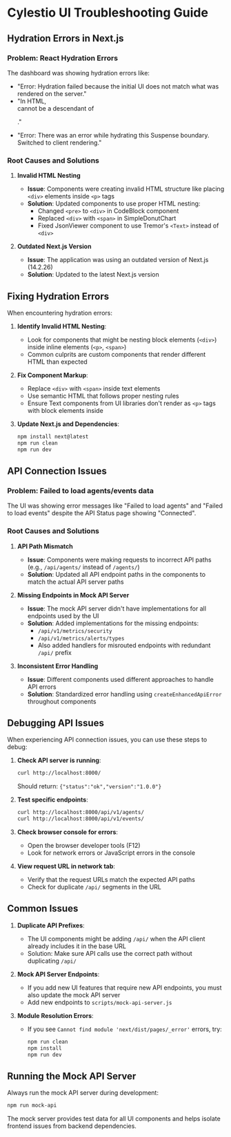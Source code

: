 # Cylestio UI Troubleshooting Guide

## Hydration Errors in Next.js

### Problem: React Hydration Errors

The dashboard was showing hydration errors like:
- "Error: Hydration failed because the initial UI does not match what was rendered on the server."
- "In HTML, <div> cannot be a descendant of <p>."
- "Error: There was an error while hydrating this Suspense boundary. Switched to client rendering."

### Root Causes and Solutions

1. **Invalid HTML Nesting**
   - **Issue**: Components were creating invalid HTML structure like placing `<div>` elements inside `<p>` tags
   - **Solution**: Updated components to use proper HTML nesting:
     - Changed `<pre>` to `<div>` in CodeBlock component
     - Replaced `<div>` with `<span>` in SimpleDonutChart
     - Fixed JsonViewer component to use Tremor's `<Text>` instead of `<div>`

2. **Outdated Next.js Version**
   - **Issue**: The application was using an outdated version of Next.js (14.2.26)
   - **Solution**: Updated to the latest Next.js version

## Fixing Hydration Errors

When encountering hydration errors:

1. **Identify Invalid HTML Nesting**:
   - Look for components that might be nesting block elements (`<div>`) inside inline elements (`<p>`, `<span>`)
   - Common culprits are custom components that render different HTML than expected

2. **Fix Component Markup**:
   - Replace `<div>` with `<span>` inside text elements
   - Use semantic HTML that follows proper nesting rules
   - Ensure Text components from UI libraries don't render as `<p>` tags with block elements inside

3. **Update Next.js and Dependencies**:
   ```bash
   npm install next@latest
   npm run clean
   npm run dev
   ```

## API Connection Issues

### Problem: Failed to load agents/events data

The UI was showing error messages like "Failed to load agents" and "Failed to load events" despite the API Status page showing "Connected".

### Root Causes and Solutions

1. **API Path Mismatch**
   - **Issue**: Components were making requests to incorrect API paths (e.g., `/api/agents/` instead of `/agents/`)
   - **Solution**: Updated all API endpoint paths in the components to match the actual API server paths

2. **Missing Endpoints in Mock API Server**
   - **Issue**: The mock API server didn't have implementations for all endpoints used by the UI
   - **Solution**: Added implementations for the missing endpoints:
     - `/api/v1/metrics/security`
     - `/api/v1/metrics/alerts/types`
     - Also added handlers for misrouted endpoints with redundant `/api/` prefix

3. **Inconsistent Error Handling**
   - **Issue**: Different components used different approaches to handle API errors
   - **Solution**: Standardized error handling using `createEnhancedApiError` throughout components

## Debugging API Issues

When experiencing API connection issues, you can use these steps to debug:

1. **Check API server is running**:
   ```bash
   curl http://localhost:8000/
   ```
   Should return: `{"status":"ok","version":"1.0.0"}`

2. **Test specific endpoints**:
   ```bash
   curl http://localhost:8000/api/v1/agents/
   curl http://localhost:8000/api/v1/events/
   ```

3. **Check browser console for errors**:
   - Open the browser developer tools (F12)
   - Look for network errors or JavaScript errors in the console

4. **View request URL in network tab**:
   - Verify that the request URLs match the expected API paths
   - Check for duplicate `/api/` segments in the URL

## Common Issues

1. **Duplicate API Prefixes**: 
   - The UI components might be adding `/api/` when the API client already includes it in the base URL
   - Solution: Make sure API calls use the correct path without duplicating `/api/`

2. **Mock API Server Endpoints**:
   - If you add new UI features that require new API endpoints, you must also update the mock API server
   - Add new endpoints to `scripts/mock-api-server.js`

3. **Module Resolution Errors**:
   - If you see `Cannot find module 'next/dist/pages/_error'` errors, try:
     ```bash
     npm run clean
     npm install
     npm run dev
     ```

## Running the Mock API Server

Always run the mock API server during development:

```bash
npm run mock-api
```

The mock server provides test data for all UI components and helps isolate frontend issues from backend dependencies. 